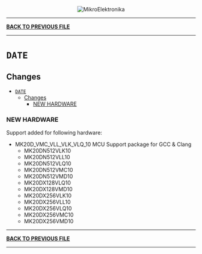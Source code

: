 <p align="center">
  <img src="http://www.mikroe.com/img/designs/beta/logo_small.png?raw=true" alt="MikroElektronika"/>
</p>

---

**[BACK TO PREVIOUS FILE](../changelog.md)**

---

# `DATE`

## Changes

- [`DATE`](#date)
  - [Changes](#changes)
    - [NEW HARDWARE](#new-hardware)

### NEW HARDWARE

Support added for following hardware:

+ MK20D_VMC_VLL_VLK_VLQ_10 MCU Support package for GCC & Clang
  + MK20DN512VLK10
  + MK20DN512VLL10
  + MK20DN512VLQ10
  + MK20DN512VMC10
  + MK20DN512VMD10
  + MK20DX128VLQ10
  + MK20DX128VMD10
  + MK20DX256VLK10
  + MK20DX256VLL10
  + MK20DX256VLQ10
  + MK20DX256VMC10
  + MK20DX256VMD10

---

**[BACK TO PREVIOUS FILE](../changelog.md)**

---

